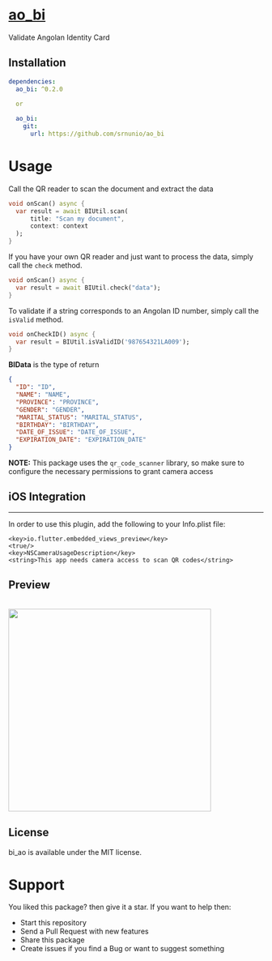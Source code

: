 # [ao_bi](https://pub.dev/packages/ao_bi)

Validate Angolan Identity Card

## Installation

```yaml
dependencies: 
  ao_bi: ^0.2.0 
  
  or

  ao_bi:
    git:
      url: https://github.com/srnunio/ao_bi
```

# Usage

Call the QR reader to scan the document and extract the data
```dart
void onScan() async {
  var result = await BIUtil.scan(
      title: "Scan my document", 
      context: context
  );
}
```

If you have your own QR reader and just want to process the data, simply call the ```check``` method.
```dart
void onScan() async {
  var result = await BIUtil.check("data");
}
```
To validate if a string corresponds to an Angolan ID number, simply call the ```isValid``` method.

```dart
void onCheckID() async {
  var result = BIUtil.isValidID('987654321LA009');
}
```

**BIData** is the type of return

```json
{
  "ID": "ID",
  "NAME": "NAME",
  "PROVINCE": "PROVINCE",
  "GENDER": "GENDER",
  "MARITAL_STATUS": "MARITAL_STATUS",
  "BIRTHDAY": "BIRTHDAY",
  "DATE_OF_ISSUE": "DATE_OF_ISSUE",
  "EXPIRATION_DATE": "EXPIRATION_DATE"
}
```

**NOTE:** This package uses the ```qr_code_scanner``` library, so make sure to configure the necessary permissions to grant camera access

## iOS Integration
***
In order to use this plugin, add the following to your Info.plist file:

```
<key>io.flutter.embedded_views_preview</key>
<true/>
<key>NSCameraUsageDescription</key>
<string>This app needs camera access to scan QR codes</string>
```

## Preview
<br>
<img title="" src="https://github.com/srnunio/ao_bi/blob/master/preview.gif" alt="" width="400">
</br>

## License

bi_ao is available under the MIT license.

# Support

You liked this package? then give it a star. If you want to help then:

* Start this repository
* Send a Pull Request with new features
* Share this package
* Create issues if you find a Bug or want to suggest something
